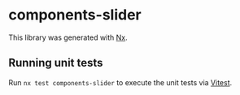 # components-slider

This library was generated with [Nx](https://nx.dev).

## Running unit tests

Run `nx test components-slider` to execute the unit tests via [Vitest](https://vitest.dev/).
